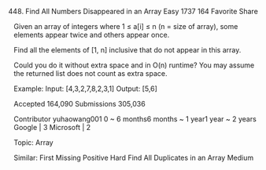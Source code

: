 448. Find All Numbers Disappeared in an Array
Easy 1737 164 Favorite Share

Given an array of integers where 1 ≤ a[i] ≤ n (n = size of array), some elements appear twice and others appear once.

Find all the elements of [1, n] inclusive that do not appear in this array.

Could you do it without extra space and in O(n) runtime? You may assume the returned list does not count as extra space.

Example:
Input:
[4,3,2,7,8,2,3,1]
Output:
[5,6]

Accepted 164,090
Submissions 305,036

Contributor yuhaowang001
0 ~ 6 months6 months ~ 1 year1 year ~ 2 years
Google | 3 Microsoft | 2

Topic: Array

Similar:
First Missing Positive Hard
Find All Duplicates in an Array Medium
